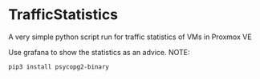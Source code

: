 # TrafficStatistics
A very simple python script run for traffic statistics of VMs in Proxmox VE

Use grafana to show the statistics as an advice.
NOTE:
```shell
pip3 install psycopg2-binary